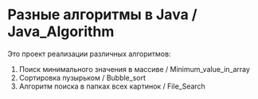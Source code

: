 # Разные алгоритмы в Java / Java_Algorithm
Это проект реализации различных алгоритмов:
1. Поиск минимального значения в массиве / Minimum_value_in_array
2. Сортировка пузырьком / Bubble_sort
3. Алгоритм поиска в папках всех картинок / File_Search
